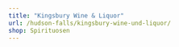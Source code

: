 ```yaml
---
title: "Kingsbury Wine & Liquor"
url: /hudson-falls/kingsbury-wine-und-liquor/
shop: Spirituosen
---
```

